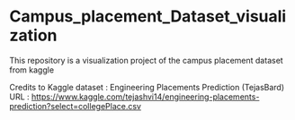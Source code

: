 # Campus_placement_Dataset_visualization
This repository is a visualization project of the campus placement dataset from kaggle

Credits to Kaggle dataset : Engineering Placements Prediction (TejasBard)
URL : https://www.kaggle.com/tejashvi14/engineering-placements-prediction?select=collegePlace.csv
